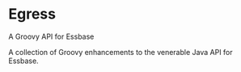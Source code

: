 Egress
==================
A Groovy API for Essbase

A collection of Groovy enhancements to the venerable Java API for Essbase.
